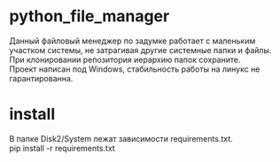 # python_file_manager

Данный файловый менеджер по задумке работает с маленьким участком системы, не затрагивая другие системные папки и файлы. При клонировании репозитория иерархию папок сохраните.\
Проект написан под Windows, стабильность работы на линукс не гарантированна.

# install
В папке Disk2/System лежат зависимости requirements.txt.\
pip install -r requirements.txt
